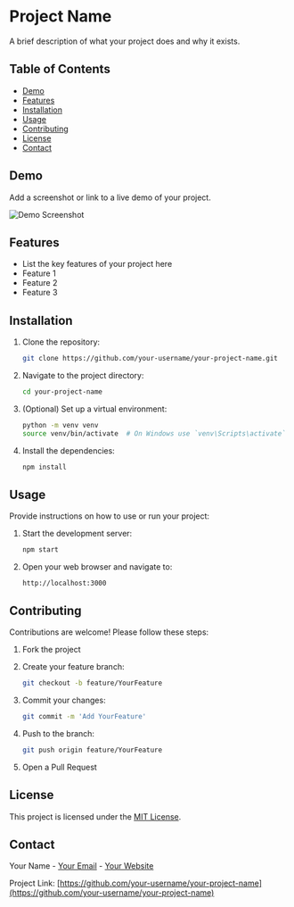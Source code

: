 # Project Name

A brief description of what your project does and why it exists.

## Table of Contents

- [Demo](#demo)
- [Features](#features)
- [Installation](#installation)
- [Usage](#usage)
- [Contributing](#contributing)
- [License](#license)
- [Contact](#contact)

## Demo

Add a screenshot or link to a live demo of your project.

![Demo Screenshot](../NewPrF/screenshot/scs#1.png)

## Features

- List the key features of your project here
- Feature 1
- Feature 2
- Feature 3

## Installation

1. Clone the repository:

    ```bash
    git clone https://github.com/your-username/your-project-name.git
    ```

2. Navigate to the project directory:

    ```bash
    cd your-project-name
    ```

3. (Optional) Set up a virtual environment:

    ```bash
    python -m venv venv
    source venv/bin/activate  # On Windows use `venv\Scripts\activate`
    ```

4. Install the dependencies:

    ```bash
    npm install
    ```

## Usage

Provide instructions on how to use or run your project:

1. Start the development server:

    ```bash
    npm start
    ```

2. Open your web browser and navigate to:

    ```
    http://localhost:3000
    ```

## Contributing

Contributions are welcome! Please follow these steps:

1. Fork the project
2. Create your feature branch:

    ```bash
    git checkout -b feature/YourFeature
    ```

3. Commit your changes:

    ```bash
    git commit -m 'Add YourFeature'
    ```

4. Push to the branch:

    ```bash
    git push origin feature/YourFeature
    ```

5. Open a Pull Request

## License

This project is licensed under the [MIT License](LICENSE).

## Contact

Your Name - [Your Email](mailto:your-email@example.com) - [Your Website](https://your-website.com)

Project Link: [https://github.com/your-username/your-project-name](https://github.com/your-username/your-project-name)
